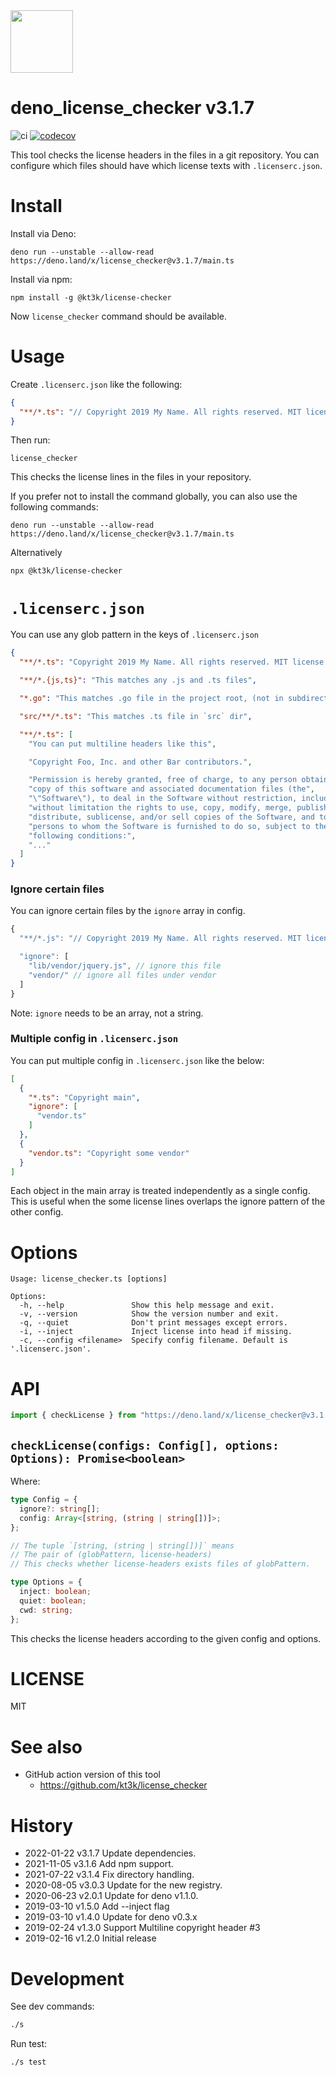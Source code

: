 <img src="https://raw.githubusercontent.com/kt3k/deno_license_checker/master/media/deno_license_checker.png" width="100">

# deno_license_checker v3.1.7

![ci](https://github.com/kt3k/deno_license_checker/workflows/ci/badge.svg)
[![codecov](https://codecov.io/gh/kt3k/deno_license_checker/branch/master/graph/badge.svg?token=pbV4Qsg70v)](https://codecov.io/gh/kt3k/deno_license_checker)

This tool checks the license headers in the files in a git repository. You can
configure which files should have which license texts with `.licenserc.json`.

# Install

Install via Deno:

```shell
deno run --unstable --allow-read https://deno.land/x/license_checker@v3.1.7/main.ts
```

Install via npm:

```shell
npm install -g @kt3k/license-checker
```

Now `license_checker` command should be available.

# Usage

Create `.licenserc.json` like the following:

```json
{
  "**/*.ts": "// Copyright 2019 My Name. All rights reserved. MIT license."
}
```

Then run:

```console
license_checker
```

This checks the license lines in the files in your repository.

If you prefer not to install the command globally, you can also use the
following commands:

```console
deno run --unstable --allow-read https://deno.land/x/license_checker@v3.1.7/main.ts
```

Alternatively

```console
npx @kt3k/license-checker
```

# `.licenserc.json`

You can use any glob pattern in the keys of `.licenserc.json`

```json
{
  "**/*.ts": "Copyright 2019 My Name. All rights reserved. MIT license.",

  "**/*.{js,ts}": "This matches any .js and .ts files",

  "*.go": "This matches .go file in the project root, (not in subdirectories)",

  "src/**/*.ts": "This matches .ts file in `src` dir",

  "**/*.ts": [
    "You can put multiline headers like this",

    "Copyright Foo, Inc. and other Bar contributors.",

    "Permission is hereby granted, free of charge, to any person obtaining a",
    "copy of this software and associated documentation files (the",
    "\"Software\"), to deal in the Software without restriction, including",
    "without limitation the rights to use, copy, modify, merge, publish,",
    "distribute, sublicense, and/or sell copies of the Software, and to permit",
    "persons to whom the Software is furnished to do so, subject to the",
    "following conditions:",
    "..."
  ]
}
```

### Ignore certain files

You can ignore certain files by the `ignore` array in config.

```js
{
  "**/*.js": "// Copyright 2019 My Name. All rights reserved. MIT license.",

  "ignore": [
    "lib/vendor/jquery.js", // ignore this file
    "vendor/" // ignore all files under vendor
  ]
}
```

Note: `ignore` needs to be an array, not a string.

### Multiple config in `.licenserc.json`

You can put multiple config in `.licenserc.json` like the below:

```json
[
  {
    "*.ts": "Copyright main",
    "ignore": [
      "vendor.ts"
    ]
  },
  {
    "vendor.ts": "Copyright some vendor"
  }
]
```

Each object in the main array is treated independently as a single config. This
is useful when the some license lines overlaps the ignore pattern of the other
config.

# Options

```
Usage: license_checker.ts [options]

Options:
  -h, --help               Show this help message and exit.
  -v, --version            Show the version number and exit.
  -q, --quiet              Don't print messages except errors.
  -i, --inject             Inject license into head if missing.
  -c, --config <filename>  Specify config filename. Default is '.licenserc.json'.
```

# API

```ts
import { checkLicense } from "https://deno.land/x/license_checker@v3.1.7/lib.ts";
```

## `checkLicense(configs: Config[], options: Options): Promise<boolean>`

Where:

```ts
type Config = {
  ignore?: string[];
  config: Array<[string, (string | string[])]>;
};

// The tuple `[string, (string | string[])]` means
// The pair of (globPattern, license-headers)
// This checks whether license-headers exists files of globPattern.

type Options = {
  inject: boolean;
  quiet: boolean;
  cwd: string;
};
```

This checks the license headers according to the given config and options.

# LICENSE

MIT

# See also

- GitHub action version of this tool
  - https://github.com/kt3k/license_checker

# History

- 2022-01-22 v3.1.7 Update dependencies.
- 2021-11-05 v3.1.6 Add npm support.
- 2021-07-22 v3.1.4 Fix directory handling.
- 2020-08-05 v3.0.3 Update for the new registry.
- 2020-06-23 v2.0.1 Update for deno v1.1.0.
- 2019-03-10 v1.5.0 Add --inject flag
- 2019-03-10 v1.4.0 Update for deno v0.3.x
- 2019-02-24 v1.3.0 Support Multiline copyright header #3
- 2019-02-16 v1.2.0 Initial release

# Development

See dev commands:

```sh
./s
```

Run test:

```sh
./s test
```
